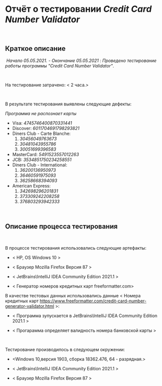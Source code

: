 # Отчёт о тестировании *Credit Card Number Validator* 

​

## Краткое описание

​
*Начало 05.05.2021.* - *Окончание 05.05.2021* : *Проведено тестирование работы программы "Credit Card Number Validator"*.

​

На тестирование затрачено: < 2 часа.>

​

В результате тестирования выявлены следующие дефекты:

*Программа не распознает карты*

* Visa: *4745746400870331441*
* Discover: *6011704691798293821*
* Diners Club - Carte Blanche:
  1. *30456049763673*
  2. *30481043955786*
  3. *30051699396583*
* MasterCard: *5491523557012263*
* JCB: *3534851750234258551*
* Diners Club - International:
  1. *36200136950973*
  2. *36460591975093*
  3. *36258668394093*
* American Express:
  1. *342698296201831*
  2. *373309242208258*
  3. *376803293942333*

​

## Описание процесса тестирования

​

В процессе тестирования использовались следующие артефакты:

* < HP, OS Windows 10 >

* < Браузер Mozilla Firefox  Версия 87 >

* < JetBrains\IntelliJ IDEA Community Edition 2021.1 >

* < Генератор номеров кредитных карт freeformatter.com>



В качестве тестовых данных использовались данные < Номера кредитных карт https://www.freeformatter.com/credit-card-number-generator-validator.html >:

* < Программа зупускается в JetBrains\IntelliJ IDEA Community Edition 2021.1  >

* < Прогарамма определяет валидность номера банковской карты >

​

Тестирование производилось в следующем окружении:

* <Windows 10,версия 1903, сборка 18362.476, 64 - разрядная.>

* < JetBrains\IntelliJ IDEA Community Edition 2021.1 >

* < Браузер Mozilla Firefox Версия 87 >
